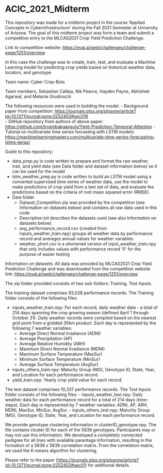 # ACIC_2021_Midterm

This repository was made for a midterm project in the course 'Applied Concepts in Cyberinfrastructure' during the Fall 2021 Semester at University of Arizona.
The goal of this midterm project was form a team and submit a competitive entry to the MLCAS2021 Crop Yield Prediction Challenge.

Link to competition website: https://eval.ai/web/challenges/challenge-page/1251/overview

In this case the challenge was to create, train, test, and evaluate a Machine Learning model for predicting crop yields based on historical weather data, location, and genotype

Team name: Cyber Crop-Bots

Team members, Sebastian Calleja, Nik Pearce, Hayden Payne, Abhishek Agarwal, and Melanie Grudinschi

The following resources were used in building the model:
    - Background paper from competition: https://journals.plos.org/plosone/article?id=10.1371/journal.pone.0252402#sec019  
    - GitHub repository from authors of above paper: https://github.com/tryambakganguly/Yield-Prediction-Temporal-Attention
    - Tutorial on multivariate time series forcasting with LSTM models: https://machinelearningmastery.com/multivariate-time-series-forecasting-lstms-keras/


Guide to this repository:
- data_prep.py is code written to prepare and format the raw weather, trait, and yield data (see Data folder and dataset information below) so it can be used for the model
- lstm_weather_prep.py is code written to build an LSTM model using a converted supervised time series of weather data, use the model to make predictions of crop yield from a test set of data, and evaluate the predictions based on the criteria of root mean squared error (RMSE).
- Data folder 
    - Dataset_Competition.zip was provided by the competition (see Information on datasets below) and contains all raw data used in this code
    - Description.txt describes the datasets used (see also Information on datasets below)
    - avg_performance_record.csv (created from inputs_weather_train.npy) groups all weather data by performance record and averages annual values for weather variables
    - weather_short.csv is a shortened version of input_weather_train.npy that only includes values with performance record '0' for the purpose of easier testing

Information on datasets:
All data was provided by MLCAS2021 Crop Yield Prediction Challenge and was downloaded from the competition website link:
https://eval.ai/web/challenges/challenge-page/1251/overview

The zip folder provided consists of two sub-folders: Training, Test Inputs.

The training dataset comprises 93,028 performance records. The Training folder consists of the following files:
  - inputs_weather_train.npy: For each record, daily weather data - a total of 214 days spanning the crop growing season (defined April 1 through October 31). Daily weather    records were compiled based on the nearest grid point from a gridded 30km product. Each day is represented by the following 7 weather variables:
      - Average Direct Normal Irradiance (ADNI)
      - Average Precipitation (AP)
      - Average Relative Humidity (ARH)
      - Maximum Direct Normal Irradiance (MDNI)
      - Maximum Surface Temperature (MaxSur)
      - Minimum Surface Temperature (MinSur)
      - Average Surface Temperature (AvgSur)
  - inputs_others_train.npy: Maturity Group (MG), Genotype ID, State, Year, and Location for each performance record.
  - yield_train.npy: Yearly crop yield value for each record.

The test dataset comprises 10,337 performance records. The Test Inputs folder consists of the following files:
    - inputs_weather_test.npy: Daily weather data for each performance record for a total of 214 days (time-steps). Each day is represented by 7 weather variables: ADNI, AP, ARH, MDNI, MaxSur, MinSur, AvgSur.
    - inputs_others_test.npy: Maturity Group (MG), Genotype ID, State, Year, and Location for each performance record.

We provide genotype clustering information in clusterID_genotype.npy. The file contains cluster ID for each of the 5839 genotypes. Participants may or may not use this information. We developed a completely connected pedigree for all lines with available parentage information, resulting in the formation of a 5839 x 5839 correlation matrix. From the correlation matrix, we used the K-means algorithm for clustering. 

Please refer to the paper (https://journals.plos.org/plosone/article?id=10.1371/journal.pone.0252402#sec01) for additional details.
